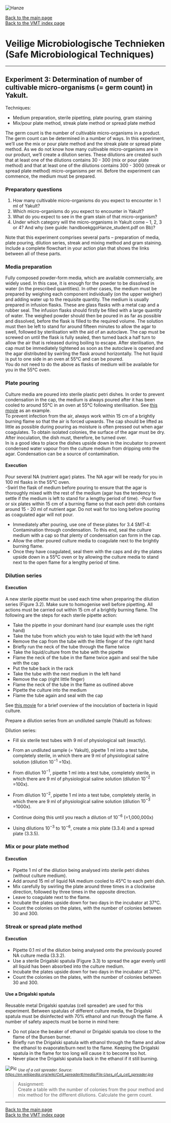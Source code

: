 ![Hanze](../hanze/hanze.png)

[Back to the main page](../index.md)  
[Back to the VMT index page](./00_vmt_index.md)  

# Veilige Microbiologische Technieken (Safe Microbiological Techniques)

---

## Experiment 3: Determination of number of cultivable micro-organisms (= germ count) in Yakult.

Techniques: 
- Medium preparation, sterile pipetting, plate pouring, gram staining  
- Mix/pour plate method, streak plate method or spread plate method

The germ count is the number of cultivable micro-organisms in a product. The germ count can be determined in a number of ways. In this experiment, we’ll use the mix or pour plate method and the streak plate or spread plate method. As we do not know how many cultivable micro-organisms are in our product, we’ll create a dilution series. These dilutions are created such that at least one of the dilutions contains 30 - 300 (mix or pour plate method) and that at least one of the dilutions contains 300 - 3000 (streak or spread plate method) micro-organisms per ml. Before the experiment can commence, the medium must be prepared.  

### Preparatory questions  
1. How many cultivable micro-organisms do you expect to encounter in 1 ml of Yakult?  
2. Which micro-organisms do you expect to encounter in Yakult?  
3. What do you expect to see in the gram stain of that micro-organism?  
4. Under which category will the micro-organisms in Yakult come – 1, 2, 3 or 4? And why (see guide: handboekggoHanze_student.pdf on Bb)?  

Note that this experiment comprises several parts – preparation of media, plate pouring, dilution series, streak and mixing method and gram staining. Include a complete flowchart in your action plan that shows the links between all of these parts.

### Media preparation 
Fully composed powder-form media, which are available commercially, are widely used. In this case, it is enough for the powder to be dissolved in water (in the prescribed quantities). In other cases, the medium must be prepared by weighing each component individually (on the upper weigher) and adding water up to the requisite quantity.
The medium is usually prepared in infusion flasks. These are glass flasks with a metal cap and a rubber seal. The infusion flasks should firstly be filled with a large quantity of water. The weighed powder should then be poured in as far as possible and dissolved, before the flask is filled to the required volume. The solution must then be left to stand for around fifteen minutes to allow the agar to swell, followed by sterilisation with the aid of an autoclave. The cap must be screwed on until the flask is fully sealed, then turned back a half turn to allow the air that is released during boiling to escape. After sterilisation, the cap must be immediately tightened as soon as the autoclave is opened and the agar distributed by swirling the flask around horizontally. The hot liquid is put to one side in an oven at 55°C and can be poured.   
You do not need to do the above as flasks of medium will be available for you in the 55°C oven.  

### Plate pouring 
Culture media are poured into sterile plastic petri dishes. In order to prevent condensation in the cap, the medium is always poured after it has been cooled to around 55°C in an oven at 55°C following sterilisation. See [this movie](https://www.youtube.com/watch?v=TQqPQSzRtcA) as an example.  
To prevent infection from the air, always work within 15 cm of a brightly burning flame so that the air is forced upwards. The cap should be lifted as little as possible during pouring as moisture is often pressed out when agar coagulates. To obtain isolated colonies, the surface of the agar must be dry. After inoculation, the dish must, therefore, be turned over.  
In is a good idea to place the dishes upside down in the incubator to prevent condensed water vapour from the culture medium from dripping onto the agar. Condensation can be a source of contamination.  

#### Execution
Pour several NA (nutrient agar) plates. The NA agar will be ready for you in 100 ml flasks in the 55°C oven.  
-Swirl the flask of medium before pouring to ensure that the agar is thoroughly mixed with the rest of the medium (agar has the tendency to settle if the medium is left to stand for a lengthy period of time).
-Pour five or six plates within 15 cm of a burning flame so that each petri dish contains around 15 - 20 ml of nutrient agar. 
Do not wait for too long before pouring as coagulated agar will not pour.  

- Immediately after pouring, use one of these plates for 3.4 SMT-4: Contamination through condensation. To this end, seal the culture medium with a cap so that plenty of condensation can form in the cap.  
- Allow the other poured culture media to coagulate next to the brightly burning flame.  
- Once they have coagulated, seal them with the caps and dry the plates upside down in a 55°C oven or by allowing the culture media to stand next to the open flame for a lengthy period of time.  

### Dilution series
#### Execution
A new sterile pipette must be used each time when preparing the dilution series (Figure 3.2). Make sure to homogenise well before pipetting. All actions must be carried out within 15 cm of a brightly burning flame. The following are the steps for each sterile pipette action:  
- Take the pipette in your dominant hand (our example uses the right hand)  
- Take the tube from which you wish to take liquid with the left hand  
- Remove the cap from the tube with the little finger of the right hand  
- Briefly run the neck of the tube through the flame twice  
- Take the liquid/culture from the tube with the pipette  
- Flame the neck of the tube in the flame twice again and seal the tube with the cap  
- Put the tube back in the rack  
- Take the tube with the next medium in the left hand  
- Remove the cap (right little finger)  
- Flame the neck of the tube in the flame as outlined above  
- Pipette the culture into the medium  
- Flame the tube again and seal with the cap  

See [this movie](https://www.youtube.com/watch?v=bRadiLXkqoU) for a brief overview of the inoculation of bacteria in liquid culture.  

Prepare a dilution series from an undiluted sample (Yakult) as follows:  

Dilution series:  
- Fill six sterile test tubes with 9 ml of physiological salt (exactly).  
- From an undiluted sample (= Yakult), pipette 1 ml into a test tube, completely sterile, in which there are 9 ml of physiological saline solution (dilution $10^{-1}$ =10x).  
- From dilution $10^{-1}$, pipette 1 ml into a test tube, completely sterile, in which there are 9 ml of physiological saline solution
(dilution $10^{-2}$ =100x).  
- From dilution $10^{-2}$, pipette 1 ml into a test tube, completely sterile, in which there are 9 ml of physiological saline solution
(dilution $10^{-3}$ =1000x).  
- Continue doing this until you reach a dilution of $10^{-6}$ (=1,000,000x)  

- Using dilutions $10^{-3}$ to $10^{-6}$, create a mix plate (3.3.4) and a spread plate (3.3.5).  

### Mix or pour plate method

#### Execution
- Pipette 1 ml of the dilution being analysed into sterile petri dishes (without culture medium).
- Add around 15 ml of liquid NA medium cooled to 45°C to each petri dish.  
- Mix carefully by swirling the plate around three times in a clockwise direction, followed by three times in the opposite direction.  
- Leave to coagulate next to the flame.  
- Incubate the plates upside down for two days in the incubator at 37°C.  
- Count the colonies on the plates, with the number of colonies between 30 and 300.  


### Streak or spread plate method

#### Execution  
- Pipette 0.1 ml of the dilution being analysed onto the previously poured NA culture media (3.3.2).  
- Use a sterile Drigalski spatula (Figure 3.3) to spread the agar evenly until all liquid has been absorbed into the culture medium.  
- Incubate the plates upside down for two days in the incubator at 37°C.  
- Count the colonies on the plates, with the number of colonies between 30 and 300.  

#### Use a Drigalski spatula
Reusable metal Drigalski spatulas (cell spreader) are used for this experiment. Between spatulas of different culture media, the Drigalski spatula must be disinfected with 70% ethanol and run through the flame. A number of safety aspects must be borne in mind here:  
- Do not place the beaker of ethanol or Drigalski spatula too close to the flame of the Bunsen burner.  
- Briefly run the Drigalski spatula with ethanol through the flame and allow the ethanol to evaporate/burn next to the flame. Keeping the Drigalski spatula in the flame for too long will cause it to become too hot.  
- Never place the Drigalski spatula back in the ethanol if it still burning.  

![Pic](./pics/fig2.jpg)
*<sub>
Use of a cell spreader. Source: https://en.wikipedia.org/wiki/Cell_spreader#/media/File:Uses_of_a_cell_spreader.jpg
</sub>*


>Assignment:  
Create a table with the number of colonies from the pour method and mix method for the different dilutions.
Calculate the germ count.

---

[Back to the main page](../index.md)  
[Back to the VMT index page](./00_vmt_index.md)  

<script type="text/x-mathjax-config">
  MathJax.Hub.Config({
    tex2jax: {
      inlineMath: [ ['$','$'], ["\\(","\\)"] ],
      processEscapes: true
    }
  });
</script>
    
<script type="text/javascript"
        src="https://cdn.mathjax.org/mathjax/latest/MathJax.js?config=TeX-AMS-MML_HTMLorMML">
</script>